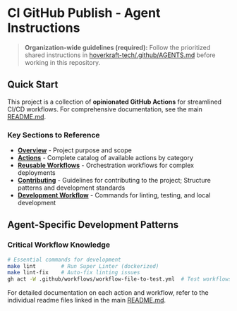 # CI GitHub Publish - Agent Instructions

> **Organization-wide guidelines (required):** Follow the prioritized shared instructions in [hoverkraft-tech/.github/AGENTS.md](https://github.com/hoverkraft-tech/.github/blob/main/AGENTS.md) before working in this repository.

## Quick Start

This project is a collection of **opinionated GitHub Actions** for streamlined CI/CD workflows. For comprehensive documentation, see the main [README.md](README.md).

### Key Sections to Reference

- **[Overview](README.md#overview)** - Project purpose and scope
- **[Actions](README.md#actions)** - Complete catalog of available actions by category
- **[Reusable Workflows](README.md#reusable-workflows)** - Orchestration workflows for complex deployments
- **[Contributing](README.md#contributing)** - Guidelines for contributing to the project; Structure patterns and development standards
- **[Development Workflow](README.md#development-workflow)** - Commands for linting, testing, and local development

## Agent-Specific Development Patterns

### Critical Workflow Knowledge

```bash
# Essential commands for development
make lint        # Run Super Linter (dockerized)
make lint-fix    # Auto-fix linting issues
gh act -W .github/workflows/workflow-file-to-test.yml  # Test workflows locally with `act`
```

For detailed documentation on each action and workflow, refer to the individual readme files linked in the main [README.md](README.md).
